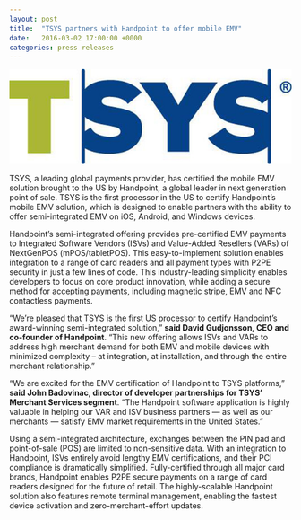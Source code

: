 ```yaml
---
layout: post
title:  "TSYS partners with Handpoint to offer mobile EMV"
date:   2016-03-02 17:00:00 +0000
categories: press releases
---
```


<img class="ui medium centered image" src="/images/logos/tsys-logo-color.jpg" alt="TSYS payment services logo">


TSYS, a leading global payments provider, has certified the mobile EMV solution brought to the US by Handpoint, a global leader in next generation point of sale. TSYS is the first processor in the US to certify Handpoint’s mobile EMV solution, which is designed to enable partners with the ability to offer semi-integrated EMV on iOS, Android, and Windows devices.

Handpoint’s semi-integrated offering provides pre-certified EMV payments to Integrated Software Vendors (ISVs) and Value-Added Resellers (VARs) of NextGenPOS (mPOS/tabletPOS). This easy-to-implement solution enables integration to a range of card readers and all payment types with P2PE security in just a few lines of code.  This industry-leading simplicity enables developers to focus on core product innovation, while adding a secure method for accepting payments, including magnetic stripe, EMV and NFC contactless payments.

“We’re pleased that TSYS is the first US processor to certify Handpoint’s award-winning semi-integrated solution,” **said David Gudjonsson, CEO and co-founder of Handpoint**. “This new offering allows ISVs and VARs to address high merchant demand for both EMV and mobile devices with minimized complexity – at integration, at installation, and through the entire merchant relationship.”

“We are excited for the EMV certification of Handpoint to TSYS platforms,” **said John Badovinac, director of developer partnerships for TSYS’ Merchant Services segment**. “The Handpoint software application is highly valuable in helping our VAR and ISV business partners — as well as our merchants — satisfy EMV market requirements in the United States.”

Using a semi-integrated architecture, exchanges between the PIN pad and point-of-sale (POS) are limited to non-sensitive data. With an integration to Handpoint, ISVs entirely avoid lengthy EMV certifications, and their PCI compliance is dramatically simplified. Fully-certified through all major card brands, Handpoint enables P2PE secure payments on a range of card readers designed for the future of retail. The highly-scalable Handpoint solution also features remote terminal management, enabling the fastest device activation and zero-merchant-effort updates. 